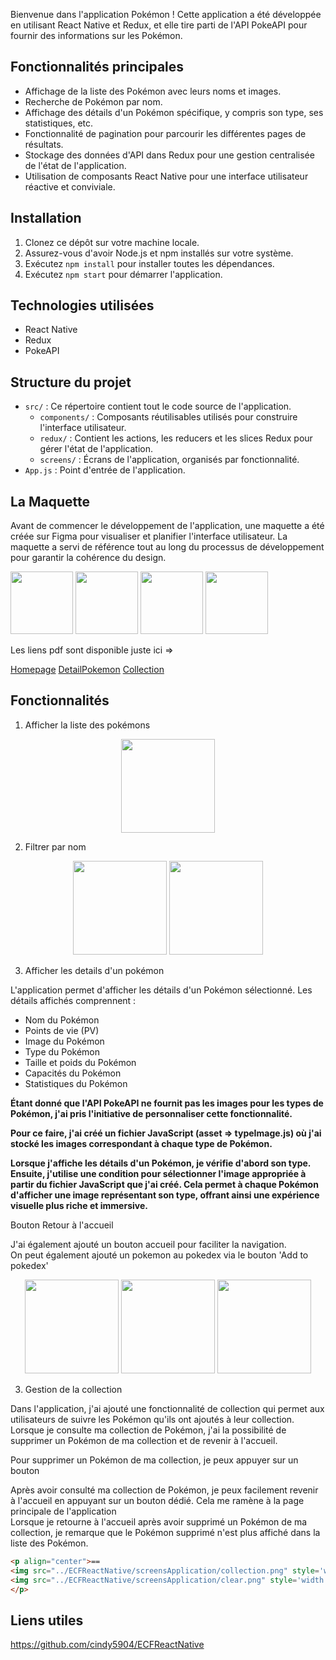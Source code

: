 Bienvenue dans l'application Pokémon ! Cette application a été développée en utilisant React Native et Redux, et elle tire parti de l'API PokeAPI pour fournir des informations sur les Pokémon.

## Fonctionnalités principales

- Affichage de la liste des Pokémon avec leurs noms et images.
- Recherche de Pokémon par nom.
- Affichage des détails d'un Pokémon spécifique, y compris son type, ses statistiques, etc.
- Fonctionnalité de pagination pour parcourir les différentes pages de résultats.
- Stockage des données d'API dans Redux pour une gestion centralisée de l'état de l'application.
- Utilisation de composants React Native pour une interface utilisateur réactive et conviviale.

## Installation

1. Clonez ce dépôt sur votre machine locale.
2. Assurez-vous d'avoir Node.js et npm installés sur votre système.
3. Exécutez `npm install` pour installer toutes les dépendances.
4. Exécutez `npm start` pour démarrer l'application.

## Technologies utilisées

- React Native
- Redux
- PokeAPI

## Structure du projet

- `src/` : Ce répertoire contient tout le code source de l'application.
  - `components/` : Composants réutilisables utilisés pour construire l'interface utilisateur.
  - `redux/` : Contient les actions, les reducers et les slices Redux pour gérer l'état de l'application.
  - `screens/` : Écrans de l'application, organisés par fonctionnalité.
- `App.js` : Point d'entrée de l'application.

## La Maquette

Avant de commencer le développement de l'application, une maquette a été créée sur Figma pour visualiser et planifier l'interface utilisateur. La maquette a servi de référence tout au long du processus de développement pour garantir la cohérence du design.

<img src="../ECFReactNative/Figma/HomePage.png" style='width: 100px'/>
<img src="../ECFReactNative/Figma/DetailPokemon.png" style='width: 100px'/>
<img src="../ECFReactNative/Figma/Pokede1.png" style='width: 100px'/>
<img src="../ECFReactNative/Figma/Pokedex2.png" style='width: 100px'/>

Les liens pdf sont disponible juste ici =>

[Homepage](../ECFReactNative/Figma/HomePage.pdf)
[DetailPokemon](../ECFReactNative/Figma/DetailPokemon.pdf)
[Collection](../ECFReactNative/Figma/Pokedex.pdf)

## Fonctionnalités

1. Afficher la liste des pokémons

<p align="center">
  <img src="../ECFReactNative/screensApplication/liste.png" width="150" />
</p>

2. Filtrer par nom 

<p align="center">
  <img src="../ECFReactNative/screensApplication/filtre.png" width="150" />
    <img src="../ECFReactNative/screensApplication/filtre2.png" width="150" />
</p>

3. Afficher les details d'un pokémon

L'application permet d'afficher les détails d'un Pokémon sélectionné. Les détails affichés comprennent :
- Nom du Pokémon
- Points de vie (PV)
- Image du Pokémon
- Type du Pokémon
- Taille et poids du Pokémon
- Capacités du Pokémon
- Statistiques du Pokémon

**Étant donné que l'API PokeAPI ne fournit pas les images pour les types de Pokémon, j'ai pris l'initiative de personnaliser cette fonctionnalité.** 

**Pour ce faire, j'ai créé un fichier JavaScript (asset => typeImage.js) où j'ai stocké les images correspondant à chaque type de Pokémon.**

**Lorsque j'affiche les détails d'un Pokémon, je vérifie d'abord son type. Ensuite, j'utilise une condition pour sélectionner l'image appropriée à partir du fichier JavaScript que j'ai créé. Cela permet à chaque Pokémon d'afficher une image représentant son type, offrant ainsi une expérience visuelle plus riche et immersive.**

  Bouton Retour à l'accueil

J'ai également ajouté un bouton accueil pour faciliter la navigation.  
On peut également ajouté un pokemon au pokedex via le bouton 'Add to pokedex'

<p align="center">
<img src="../ECFReactNative/screensApplication/details1.png" style='width:150px' />
<img src="../ECFReactNative/screensApplication/details.png" style='width:150px' />
<img src="../ECFReactNative/screensApplication/details2.png" style='width:150px' />
</p>

3.  Gestion de la collection

Dans l'application, j'ai ajouté une fonctionnalité de collection qui permet aux utilisateurs de suivre les Pokémon qu'ils ont ajoutés à leur collection. Lorsque je consulte ma collection de Pokémon, j'ai la possibilité de supprimer un Pokémon de ma collection et de revenir à l'accueil.


Pour supprimer un Pokémon de ma collection, je peux appuyer sur un bouton

Après avoir consulté ma collection de Pokémon, je peux facilement revenir à l'accueil en appuyant sur un bouton dédié. Cela me ramène à la page principale de l'application  
Lorsque je retourne à l'accueil après avoir supprimé un Pokémon de ma collection, je remarque que le Pokémon supprimé n'est plus affiché dans la liste des Pokémon. 

```html
<p align="center">==
<img src="../ECFReactNative/screensApplication/collection.png" style='width:150px' />
<img src="../ECFReactNative/screensApplication/clear.png" style='width:150px' />
</p>
```

## Liens utiles

https://github.com/cindy5904/ECFReactNative






















